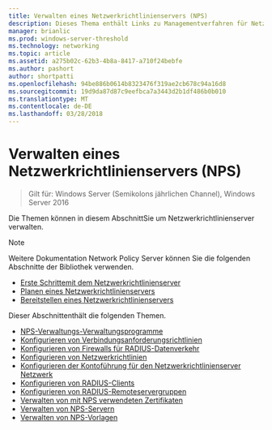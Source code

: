 ```yaml
---
title: Verwalten eines Netzwerkrichtlinienservers (NPS)
description: Dieses Thema enthält Links zu Managementverfahren für Netzwerkrichtlinienserver in Windows Server2016 und enthält Links zu weiteren Anleitungen zum NPS.
manager: brianlic
ms.prod: windows-server-threshold
ms.technology: networking
ms.topic: article
ms.assetid: a275b02c-62b3-4b8a-8417-a710f24bebfe
ms.author: pashort
author: shortpatti
ms.openlocfilehash: 94be886b0614b8323476f319ae2cb678c94a16d8
ms.sourcegitcommit: 19d9da87d87c9eefbca7a3443d2b1df486b0b010
ms.translationtype: MT
ms.contentlocale: de-DE
ms.lasthandoff: 03/28/2018
---
```

# <a name="manage-network-policy-server-nps"></a>Verwalten eines Netzwerkrichtlinienservers (NPS)

>Gilt für: Windows Server (Semikolons jährlichen Channel), Windows Server 2016

Die Themen können in diesem AbschnittSie um Netzwerkrichtlinienserver verwalten.  
  
>[!NOTE]
>Weitere Dokumentation Network Policy Server können Sie die folgenden Abschnitte der Bibliothek verwenden.  
>- [Erste Schrittemit dem Netzwerkrichtlinienserver](nps-getstart-top.md)
>- [Planen eines Netzwerkrichtlinienservers](nps-plan-top.md)
>- [Bereitstellen eines Netzwerkrichtlinienservers](nps-deploy.md)  
  
Dieser Abschnittenthält die folgenden Themen.  
  
- [NPS-Verwaltungs-Verwaltungsprogramme](nps-admintools.md)
- [Konfigurieren von Verbindungsanforderungsrichtlinien](nps-crp-configure.md)
- [Konfigurieren von Firewalls für RADIUS-Datenverkehr](nps-firewalls-configure.md)
- [Konfigurieren von Netzwerkrichtlinien](nps-np-configure.md)
- [Konfigurieren der Kontoführung für den Netzwerkrichtlinienserver Netzwerk](nps-accounting-configure.md)
- [Konfigurieren von RADIUS-Clients](nps-radius-clients-configure.md)
- [Konfigurieren von RADIUS-Remoteservergruppen](nps-crp-rrsg-configure.md)
- [Verwalten von mit NPS verwendeten Zertifikaten](nps-manage-certificates.md)
- [Verwalten von NPS-Servern](nps-manage-servers.md)
- [Verwalten von NPS-Vorlagen](nps-manage-templates.md)

